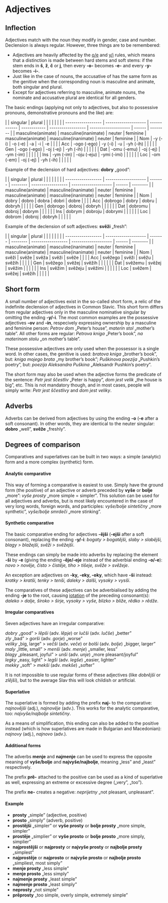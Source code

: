 # Adjectives

## Inflection

Adjectives match with the noun they modify in gender, case and number. Declension is always regular. However, three things are to be remembered:
* Adjectives are heavily affected by the [o/e](phonology.md#o) and [y/i](phonology.md#y) rules, which means that a distinction is made between hard stems and soft stems: if the stem ends in **š**, **ž**, **č** or **j**, then every **\-o-** becomes **\-e-** and every **\-y-** becomes **\-i-**.
* Just like in the case of nouns, the accusative of has the same form as the genitive when the corresponding noun is masculine and animate, both singular and plural.
* Except for adjectives referring to masculine, animate nouns, the nominate and accusative plural are identical for all genders.

The basic endings (applying not only to adjectives, but also to possessive pronouns, demonstrative pronouns and the like) are:

| | singular         | plural               |              |              |                    |                      |        |          |
| ------------------ | -------------------- | ------------ | ------------ | ------------------ | -------------------- | ------ | -------- |
| masculine(animate) | masculine(inanimate) | neuter       | feminine     | masculine(animate) | masculine(inanimate) | neuter | feminine |
| Nom                | \-y (-i)             | \-o (-e)     | \-a          | \-i                | \-e                  |        |          |
| Acc                | \-ogo (-ego)         | \-y (-i)     | \-u          | \-yh (-ih)         |                      |        |          |
| Gen                | \-ogo (-ego)         | \-oj (-ej)   | \-yh (-ih)   |                    |                      |        |          |
| Dat                | \-omu (-emu)         | \-oj (-ej)   | \-ym (-im)   |                    |                      |        |          |
| Ins                | \-ym (-im)           | \-oju (-eju) | \-ymi (-imi) |                    |                      |        |          |
| Loc                | \-om (-em)           | \-oj (-ej)   | \-yh (-ih)   |                    |                      |        |          |

Example of the declension of hard adjectives: **dobry** „good”:

| | singular         | plural               |         |          |                    |                      |        |          |
| ------------------ | -------------------- | ------- | -------- | ------------------ | -------------------- | ------ | -------- |
| masculine(animate) | masculine(inanimate) | neuter  | feminine | masculine(animate) | masculine(inanimate) | neuter | feminine |
| Nom                | dobry                | dobro   | dobra    | dobri              | dobre                |        |          |
| Acc                | dobrogo              | dobry   | dobru    | dobryh             |                      |        |          |
| Gen                | dobrogo              | dobroj  | dobryh   |                    |                      |        |          |
| Dat                | dobromu              | dobroj  | dobrym   |                    |                      |        |          |
| Ins                | dobrym               | dobroju | dobrymi  |                    |                      |        |          |
| Loc                | dobrom               | dobroj  | dobryh   |                    |                      |        |          |

Example of the declension of soft adjectives: **svěži** „fresh”:

| | singular         | plural               |         |          |                    |                      |        |          |
| ------------------ | -------------------- | ------- | -------- | ------------------ | -------------------- | ------ | -------- |
| masculine(animate) | masculine(inanimate) | neuter  | feminine | masculine(animate) | masculine(inanimate) | neuter | feminine |
| Nom                | svěži                | svěže   | svěža    | svěži              | svěže                |        |          |
| Acc                | svěžego              | svěži   | svěžu    | svěžih             |                      |        |          |
| Gen                | svěžego              | svěžej  | svěžih   |                    |                      |        |          |
| Dat                | svěžemu              | svěžej  | svěžim   |                    |                      |        |          |
| Ins                | svěžim               | svěžeju | svěžimi  |                    |                      |        |          |
| Loc                | svěžem               | svěžej  | svěžih   |                    |                      |        |          |

## Short form

A small number of adjectives exist in the so-called short form, a relic of the indefinite declension of adjectives in Common Slavic. This short form differs from regular adjectives only in the masculine nominative singular by omitting the ending **\-y/-i**. The most common examples are the possessive adjectives **\-ov** and **\-in**, respecively expressing ownership by a masculine and feminine person: _Petrov dom_ „Peter’s house”, _materin stol_ „mother’s table”. All other forms are regular: _Petrova kniga_ „Peter’s book”, _na materinom stolu_ „on mother’s table”.

These possessive adjectives are only used when the possessor is a single word. In other cases, the genitive is used: _bratova kniga_ „brother’s book”, but: _kniga mojego brata_ „my brother’s book”; _Puškinova poezija_ „Pushkin’s poetry”, but: _poezija Aleksandra Puškina_ „Aleksandr Pushkin’s poetry”.

The short form may also be used when the adjective forms the predicate of the sentence: _Petr jest ščestliv_ „Peter is happy”, _dom jest velik_ „the house is big”, etc. This is not mandatory though, and in most cases, people will simply write: _Petr jest ščestlivy_ and _dom jest veliky_.

## Adverbs

Adverbs can be derived from adjectives by using the ending **\-o** (**\-e** after a soft consonant). In other words, they are identical to the neuter singular: **dobro** „well”, **svěže** „freshly”.

## Degrees of comparison

Comparatives and superlatives can be built in two ways: a simple (analytic) form and a more complex (synthetic) form.

#### Analytic comparative

This way of forming a comparative is easiest to use. Simply have the ground form (the positive) of an adjective or adverb preceded by **vyše** or **bolje** „more”: _vyše prosty_ „more simple = simpler”. This solution can be used for all adjectives and adverbs, but is most likely encountered in the case of very long words, foreign words, and participles: _vyše/bolje sintetičny_ „more synthetic”, _vyše/bolje smrdeči_ „more stinking”.

#### Synthetic comparative

The basic comparative ending for adjectives **\-ějši** (**\-ejši** after a soft consonant), replacing the ending **\-y/-i**: _bogaty > bogatějši, slaby > slabějši, blagy > blažejši, svěži > svěžejši_.

These endings can simply be made into adverbs by replacing the element **\-ši** by **\-e** (giving the ending **\-ěje/-eje** instead of the adverbial ending **\-o/-e**): _novo > nověje, čisto > čistěje, tiho > tišeje, svěže > svěžeje_.

An exception are adjectives on **\-ky, -eky, -oky**, which have **\-ši** instead: _kratky > kratši, tenky > tenši, daleky > dalši, vysoky > vysši_.

The comparatives of these adjectives can be adverbialised by adding the ending **\-je** to the root, causing [iotation](phonology.md#iotation) of the preceding consonant(s): _daleko > dalje, široko > širje, vysoky > vyše, blizko > bliže, rědko > rědže_.

#### Irregular comparatives

Seven adjectives have an irregular comparative:

_dobry_ „good” > _lěpši_ (adv. _lěpje_) or _lučši_ (adv. _lučše_) „better”  
_zly_ „bad” > _gorši_ (adv. _gorje_) „worse”  
_veliky_ „big, large” > _večši_ (adv. _veče_) or _bolši_ (adv. _bolje_) „bigger, larger”  
_maly_ „little, small” > _menši_ (adv. _menje_) „smaller, less”  
_blagy_ „pleasant, joyful” > _unši_ (adv. _unje_) „more pleasant/joyful”  
_legky_ „easy, light” > _legši_ (adv. _legše_) „easier, lighter”  
_mekky_ „soft” > _mekši_ (adv. _mekše_) „softer”

It is not impossible to use regular forms of these adjectives (like _dobrějši_ or _zlějši_), but to the average Slav this will look childish or artificial.

#### Superlative

The superlative is formed by adding the prefix **naj-** to the comparative: _najnovějši_ (adj.), _najnověje_ (adv.). This works for the analytic comparative, too: _najvyše/najbolje sintetičny_.

As a means of simplification, this ending can also be added to the positive instead (which is how superlatives are made in Bulgarian and Macedonian): _najnovy_ (adj.), _najnovo_ (adv.).

#### Additional forms

The adverbs **menje** and **najmenje** can be used to express the opposite meaning of **vyše/bolje** and **najvyše/najbolje**, meaning „less” and „least” respectively.

The prefix **prě-** attached to the positive can be used as a kind of superlative as well, expressing an extreme or excessive degree („very”, „too”).

The prefix **ne-** creates a negative: _neprijetny_ „not pleasant, unpleasant”.

#### Example

* **prosty** „simple” (adjective, positive)
* **prosto** „simply” (adverb, positive)
* **prostějši** „simpler” or **vyše prosty** or **bolje prosty** „more simple, simpler”
* **prostěje** „simplier” or **vyše prosto** or **bolje prosto** „more simply, simplier”
* **najprostějši** or **najprosty** or **najvyše prosty** or **najbolje prosty** „simplest”
* **najprostěje** or **najprosto** or **najvyše prosto** or **najbolje prosto** „simpliest, most simply”
* **menje prosty** „less simple”
* **menje prosto** „less simply”
* **najmenje prosty** „least simple”
* **najmenje prosto** „least simply”
* **neprosty** „not simple”
* **prěprosty** „too simple, overly simple, extremely simple”
